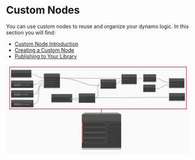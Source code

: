 # Custom Nodes

You can use custom nodes to reuse and organize your dynamo logic. In this section you will find:

* [Custom Node Introduction](1-introduction.md)
* [Creating a Custom Node](2-creating.md)
* [Publishing to Your Library](3-library.md)

![](../../.gitbook/assets/customNodes1.png)

